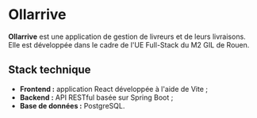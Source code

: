 # Ollarrive

**Ollarrive** est une application de gestion de livreurs et de leurs livraisons.  
Elle est développée dans le cadre de l'UE Full-Stack du M2 GIL de Rouen.

## Stack technique

- **Frontend :** application React développée à l'aide de Vite ;
- **Backend :** API RESTful basée sur Spring Boot ;
- **Base de données :** PostgreSQL.
